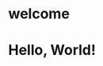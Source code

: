 <!DOCTYPE html>
<html lang="en">
<head>
    <meta charset="UTF-8">
    <meta name="viewport" content="width=device-width, initial-scale=1.0">
    <title>Hello, World!</title>
    <h1>welcome</h1>
</head>
<body>
    <h1>Hello, World!</h1>
</body>
</html>
